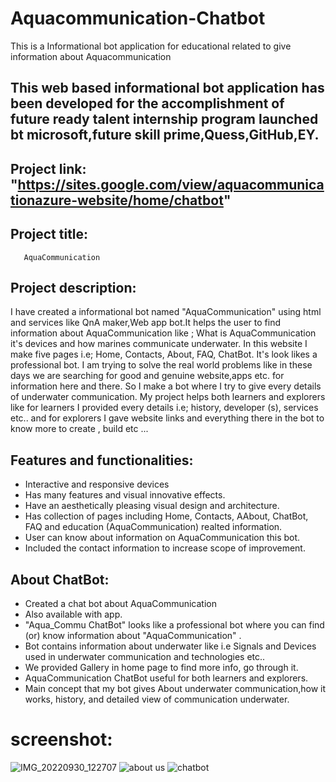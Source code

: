  # Aquacommunication-Chatbot 
  This is a Informational bot application for educational related to give information about Aquacommunication
 ## This web based informational bot application has been developed for the accomplishment of future ready talent internship program launched bt microsoft,future skill prime,Quess,GitHub,EY.
 
## Project link: "https://sites.google.com/view/aquacommunicationazure-website/home/chatbot"

## Project title:
       AquaCommunication
       
## Project description:
I have created a informational bot named "AquaCommunication" using html and services like QnA maker,Web app bot.It helps the user to find information about AquaCommunication like ; What is AquaCommunication it's devices and how marines communicate underwater. In this website I make five pages i.e; Home, Contacts, About, FAQ, ChatBot. It's look likes a professional bot. I am trying to solve the real world problems like in these days we are searching for good and genuine website,apps etc. for information here and there. So I make a bot where I try to give every details of underwater communication. My project helps both learners and explorers like for learners I provided every details i.e; history, developer (s), services etc.. and for explorers I gave website links and everything there in the bot to know more to create , build etc ...

## Features and functionalities:
- Interactive and responsive devices
- Has many features and visual innovative effects.
- Have an aesthetically pleasing visual design and architecture.
- Has collection of pages including Home, Contacts, AAbout, ChatBot, FAQ and education (AquaCommunication) realted information.
- User can know about information on AquaCommunication this bot.
- Included the contact information to increase scope of improvement.

## About ChatBot:
- Created a chat bot about AquaCommunication
- Also available with app.
- "Aqua_Commu ChatBot" looks like a professional bot where you can find (or) know information about "AquaCommunication" .
- Bot contains information about underwater like i.e Signals and Devices used in underwater communication and technologies etc..
- We provided Gallery in home page to find more info, go through it.
- AquaCommunication ChatBot useful for both learners and explorers.
- Main concept that my bot gives About underwater communication,how it works, history, and detailed view of communication underwater.

# screenshot:

![IMG_20220930_122707](https://user-images.githubusercontent.com/114274880/193211244-fd9774bc-b92b-4611-99c6-8cdc97a317b2.jpg)
![about us](https://user-images.githubusercontent.com/114274880/193219178-d51c73b6-9936-4630-9ceb-b7ddea6691a3.jpg)
![chatbot](https://user-images.githubusercontent.com/114274880/193220025-449fd6de-95de-4d32-b9e4-bf8618a26dbd.jpg)

